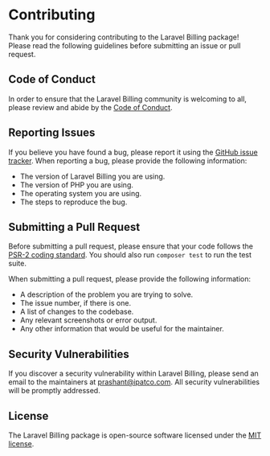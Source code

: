 # Contributing

Thank you for considering contributing to the Laravel Billing package! Please read the following guidelines before submitting an issue or pull request.

## Code of Conduct

In order to ensure that the Laravel Billing community is welcoming to all, please review and abide by the [Code of Conduct](CODE_OF_CONDUCT.md).

## Reporting Issues

If you believe you have found a bug, please report it using the [GitHub issue tracker](../../issues). When reporting a bug, please provide the following information:

- The version of Laravel Billing you are using.
- The version of PHP you are using.
- The operating system you are using.
- The steps to reproduce the bug.

## Submitting a Pull Request

Before submitting a pull request, please ensure that your code follows the [PSR-2 coding standard](https://www.php-fig.org/psr/psr-2/). You should also run `composer test` to run the test suite.

When submitting a pull request, please provide the following information:

- A description of the problem you are trying to solve.
- The issue number, if there is one.
- A list of changes to the codebase.
- Any relevant screenshots or error output.
- Any other information that would be useful for the maintainer.

## Security Vulnerabilities

If you discover a security vulnerability within Laravel Billing, please send an email to the maintainers at [prashant@ipatco.com](mailto:prashant@ipatco.com). All security vulnerabilities will be promptly addressed.

## License

The Laravel Billing package is open-source software licensed under the [MIT license](LICENSE.md).
